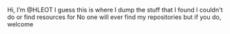 Hi, I’m @HLEOT
I guess this is where I dump the stuff that I found I couldn't do or find resources for
No one will ever find my repositories but if you do, welcome
